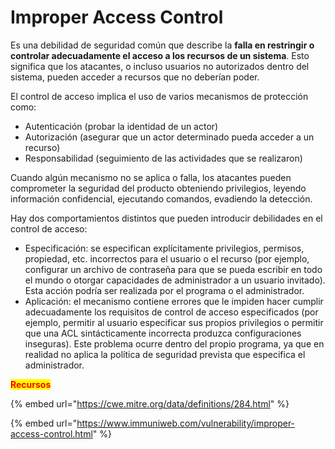 # Improper Access Control

Es una debilidad de seguridad común que describe la **falla en restringir o controlar adecuadamente el acceso a los recursos de un sistema**. Esto significa que los atacantes, o incluso usuarios no autorizados dentro del sistema, pueden acceder a recursos que no deberían poder.

El control de acceso implica el uso de varios mecanismos de protección como:

* Autenticación (probar la identidad de un actor)
* Autorización (asegurar que un actor determinado pueda acceder a un recurso)
* Responsabilidad (seguimiento de las actividades que se realizaron)

Cuando algún mecanismo no se aplica o falla, los atacantes pueden comprometer la seguridad del producto obteniendo privilegios, leyendo información confidencial, ejecutando comandos, evadiendo la detección.

Hay dos comportamientos distintos que pueden introducir debilidades en el control de acceso:

* Especificación: se especifican explícitamente privilegios, permisos, propiedad, etc. incorrectos para el usuario o el recurso (por ejemplo, configurar un archivo de contraseña para que se pueda escribir en todo el mundo o otorgar capacidades de administrador a un usuario invitado). Esta acción podría ser realizada por el programa o el administrador.
* Aplicación: el mecanismo contiene errores que le impiden hacer cumplir adecuadamente los requisitos de control de acceso especificados (por ejemplo, permitir al usuario especificar sus propios privilegios o permitir que una ACL sintácticamente incorrecta produzca configuraciones inseguras). Este problema ocurre dentro del propio programa, ya que en realidad no aplica la política de seguridad prevista que especifica el administrador.

<mark style="color:red;">**Recursos**</mark>

{% embed url="https://cwe.mitre.org/data/definitions/284.html" %}

{% embed url="https://www.immuniweb.com/vulnerability/improper-access-control.html" %}
